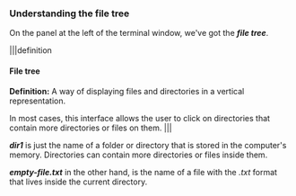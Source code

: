 ### Understanding the file tree

On the panel at the left of the terminal window, we've got the __*file tree*__.

|||definition
#### File tree
__Definition:__
A way of displaying files and directories in a vertical representation. 

In most cases, this interface allows the user to click on directories that contain more directories or files on them.
|||

_**dir1**_ is just the name of a folder or directory that is stored in the computer's memory. Directories can contain more directories or files inside them.

_**empty-file.txt**_ in the other hand, is the name of a file with the _.txt_ format that lives inside the current directory.